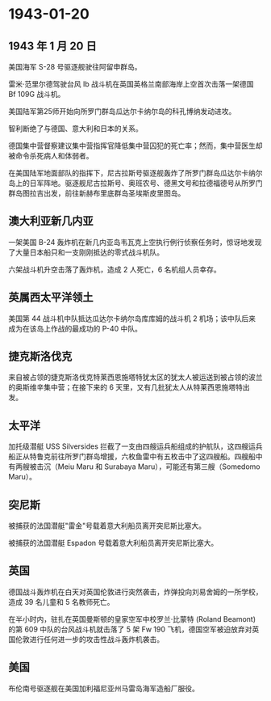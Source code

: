 # 1943-01-20

## 1943 年 1 月 20 日

美国海军 S-28 号驱逐舰驶往阿留申群岛。

雷米·范里尔德驾驶台风 Ib 战斗机在英国英格兰南部海岸上空首次击落一架德国
Bf 109G 战斗机。

美国陆军第25师开始向所罗门群岛瓜达尔卡纳尔岛的科孔博纳发动进攻。

智利断绝了与德国、意大利和日本的关系。

德国集中营督察建议集中营指挥官降低集中营囚犯的死亡率；然而，集中营医生却被命令杀死病人和体弱者。

在美国陆军地面部队的指挥下，尼古拉斯号驱逐舰轰炸了所罗门群岛瓜达尔卡纳尔岛上的日军阵地。驱逐舰尼古拉斯号、奥班农号、德黑文号和拉德福德号从所罗门群岛图拉吉出发，前往新赫布里底群岛圣埃斯皮里图岛。

## 澳大利亚新几内亚

一架美国 B-24
轰炸机在新几内亚岛韦瓦克上空执行例行侦察任务时，惊讶地发现了大量日本船只和一支刚刚抵达的零式战斗机队。

六架战斗机升空击落了轰炸机，造成 2 人死亡，6 名机组人员幸存。

## 英属西太平洋领土

美国第 44 战斗机中队抵达瓜达尔卡纳尔岛库库姆的战斗机 2
机场；该中队后来成为在该岛上作战的最成功的 P-40 中队。

## 捷克斯洛伐克

来自被占领的捷克斯洛伐克特莱西恩施塔特犹太区的犹太人被运送到被占领的波兰的奥斯维辛集中营；在接下来的
6 天里，又有几批犹太人从特莱西恩施塔特出发。

## 太平洋

加托级潜艇 USS Silversides
拦截了一支由四艘运兵船组成的护航队，这四艘运兵船正从特鲁克前往所罗门群岛增援，六枚鱼雷中有五枚击中了这四艘船。四艘船中有两艘被击沉（Meiu
Maru 和 Surabaya Maru），可能还有第三艘（Somedomo Maru）。

## 突尼斯

被捕获的法国潜艇"雷金"号载着意大利船员离开突尼斯比塞大。

被捕获的法国潜艇 Espadon 号载着意大利船员离开突尼斯比塞大。

## 英国

德国战斗轰炸机在白天对英国伦敦进行突然袭击，炸弹投向刘易舍姆的一所学校，造成
39 名儿童和 5 名教师死亡。

在半小时内，驻扎在英国曼斯顿的皇家空军中校罗兰·比蒙特 (Roland Beamont)
的第 609 中队的台风战斗机就击落了 5 架 Fw 190
飞机，德国空军被迫放弃对英国伦敦进行任何进一步的攻击性战斗轰炸机袭击。

## 美国

布伦南号驱逐舰在美国加利福尼亚州马雷岛海军造船厂服役。

